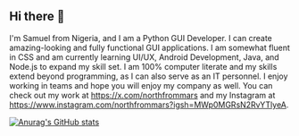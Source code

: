 ## Hi there 👋

I'm Samuel from Nigeria, and I am a Python GUI Developer. I can create amazing-looking and fully functional GUI applications. I am somewhat fluent in CSS and am currently learning UI/UX, Android Development, Java, and Node.js to expand my skill set. I am 100% computer literate and my skills extend beyond programming, as I can also serve as an IT personnel. I enjoy working in teams and hope you will enjoy my company as well. You can check out my work at https://x.com/northfrommars and my Instagram at https://www.instagram.com/northfrommars?igsh=MWp0MGRsN2RvYTlyeA.

[![Anurag's GitHub stats](https://github-readme-stats.vercel.app/api?username=samueludobong)](https://github.com/anuraghazra/github-readme-stats)
